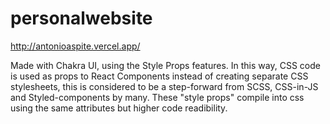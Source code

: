 # personalwebsite

http://antonioaspite.vercel.app/

Made with Chakra UI, using the Style Props features. In this way, CSS code is used as props to React Components instead of creating separate CSS stylesheets, this is considered to be a step-forward from SCSS, CSS-in-JS and Styled-components by many. These "style props" compile into css using the same attributes but higher code readibility.
